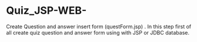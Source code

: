 # Quiz_JSP-WEB-
 Create Question and answer insert form (questForm.jsp) . In this step first of all create quiz question and answer form using with JSP or JDBC database.
